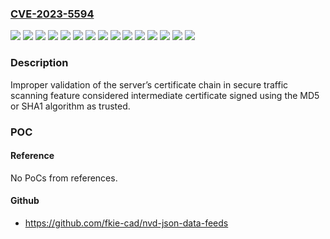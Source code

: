 ### [CVE-2023-5594](https://cve.mitre.org/cgi-bin/cvename.cgi?name=CVE-2023-5594)
![](https://img.shields.io/static/v1?label=Product&message=ESET%20Endpoint%20Antivirus%20for%20Linux%2010.0%20and%20above&color=blue)
![](https://img.shields.io/static/v1?label=Product&message=ESET%20Endpoint%20Antivirus&color=blue)
![](https://img.shields.io/static/v1?label=Product&message=ESET%20Endpoint%20Security&color=blue)
![](https://img.shields.io/static/v1?label=Product&message=ESET%20File%20Security%20for%20Microsoft%20Azure&color=blue)
![](https://img.shields.io/static/v1?label=Product&message=ESET%20Internet%20Security&color=blue)
![](https://img.shields.io/static/v1?label=Product&message=ESET%20Mail%20Security%20for%20IBM%20Domino&color=blue)
![](https://img.shields.io/static/v1?label=Product&message=ESET%20Mail%20Security%20for%20Microsoft%20Exchange%20Server&color=blue)
![](https://img.shields.io/static/v1?label=Product&message=ESET%20NOD32%20Antivirus&color=blue)
![](https://img.shields.io/static/v1?label=Product&message=ESET%20Security%20Ultimate&color=blue)
![](https://img.shields.io/static/v1?label=Product&message=ESET%20Security%20for%20Microsoft%20SharePoint%20Server&color=blue)
![](https://img.shields.io/static/v1?label=Product&message=ESET%20Server%20Security%20for%20Linux%2010.1%20and%20above%20&color=blue)
![](https://img.shields.io/static/v1?label=Product&message=ESET%20Server%20Security%20for%20Windows%20Server&color=blue)
![](https://img.shields.io/static/v1?label=Product&message=ESET%20Smart%20Security%20Premium&color=blue)
![](https://img.shields.io/static/v1?label=Version&message=&color=brightgreen)
![](https://img.shields.io/static/v1?label=Vulnerability&message=CWE-295%20Improper%20Certificate%20Validation&color=brightgreen)

### Description

Improper validation of the server’s certificate chain in secure traffic scanning feature considered intermediate certificate signed using the MD5 or SHA1 algorithm as trusted.

### POC

#### Reference
No PoCs from references.

#### Github
- https://github.com/fkie-cad/nvd-json-data-feeds

